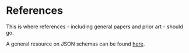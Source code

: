 # References

This is where references - including general papers and prior art - should go.

A general resource on JSON schemas can be found [here]("https://json-schema.org/understanding-json-schema/index.html#").

